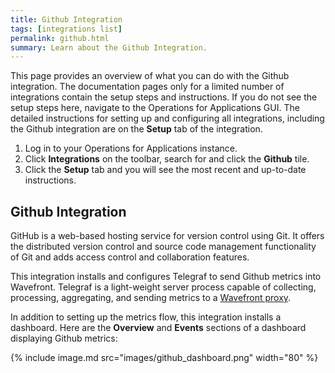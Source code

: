 ```yaml
---
title: Github Integration
tags: [integrations list]
permalink: github.html
summary: Learn about the Github Integration.
---
```


This page provides an overview of what you can do with the Github integration. The documentation pages only for a limited number of integrations contain the setup steps and instructions. If you do not see the setup steps here, navigate to the Operations for Applications GUI. The detailed instructions for setting up and configuring all integrations, including the Github integration are on the **Setup** tab of the integration.

1. Log in to your Operations for Applications instance. 
2. Click **Integrations** on the toolbar, search for and click the **Github** tile. 
3. Click the **Setup** tab and you will see the most recent and up-to-date instructions.

## Github Integration
GitHub is a web-based hosting service for version control using Git. It offers the distributed version control and source code management functionality of Git and adds access control and collaboration features.

This integration installs and configures Telegraf to send Github metrics into Wavefront. Telegraf is a light-weight server process capable of collecting, processing, aggregating, and sending metrics to a [Wavefront proxy](https://docs.wavefront.com/proxies.html).

In addition to setting up the metrics flow, this integration installs a dashboard. Here are the **Overview** and **Events** sections of a dashboard displaying Github metrics:

{% include image.md src="images/github_dashboard.png" width="80" %}





